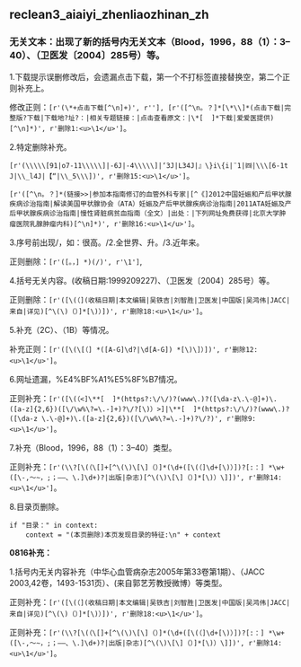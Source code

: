 ## reclean3_aiaiyi_zhenliaozhinan_zh
### 无关文本：出现了新的括号内无关文本（Blood，1996，88（1）：3–40）、（卫医发〔2004〕285号）等。
1.下载提示误删修改后，会遗漏点击下载，第一个不打标签直接替换空，第二个正则补充上。

修改正则：```[r'(\*+点击下载[^\n]+)', r''],
[r'([^\n。？]*[\*\\]*(点击下载|完整版?下载|下载地?址?：|相关专题链接：|点击查看原文：|\*[  ]*下载|爱爱医提供)[^\n]*)', r'删除1:<u>\1</u>']```。

2.特定删除补充。

```[r'(\\\\\[91|o7-11\\\\\]|-6J|-4\\\\\]|‘3J|L34J|』\}i\{i|¨1|㈣|\\\[6-1t J|\\_l4J|【“|\\_5\\\])', r'删除15:<u>\1</u>']```。

```[r'([^\n。？]*(链接>>|参加本指南修订的血管外科专家|[^《]2012中国妊娠和产后甲状腺疾病诊治指南|解读美国甲状腺协会（ATA）妊娠及产后甲状腺疾病诊治指南|2011ATA妊娠及产后甲状腺疾病诊治指南|慢性肾脏病贫血指南（全文）|出处：|下列网址免费获得|北京大学肿瘤医院乳腺肿瘤内科)[^\n]*)', r'删除16:<u>\1</u>']```。

3.序号前出现/，如：很高。/2.全世界、升。/3.近年来。

正则删除：```[r'([。，] *)(/)', r'\1']```,

4.括号无关内容。(收稿日期:1999209227)、（卫医发〔2004〕285号）等。

正则删除：```[r'([\(（](收稿日期|本文编辑|吴铁吉|刘智胜|卫医发|中国版|吴鸿伟|JACC|来自|详见)[^\(\)（）]*[\)）])', r'删除18:<u>\1</u>']```。

5.补充（2C）、（1B）等情况。

补充正则：```[r'([\(\[（] *([A-G]\d?|\d[A-G]) *[\)\]）])', r'删除12:<u>\1</u>']```。

6.网址遗漏，%E4%BF%A1%E5%8F%B7情况。

正则补充：```[r'([\(（<]\**[  ]*(https?:\/\/)?(www\.)?([\da-z\.\-@]+)\.([a-z]{2,6})([\/\w%\?=\.-]+)?\/?[\)）>]|\**[  ]*(https?:\/\/)?(www\.)?([\da-z \.\-@]+)\.([a-z]{2,6})([\/\w%\?=\.-]+)?\/?)', r'删除9:<u>\1</u>']```。

7.补充（Blood，1996，88（1）：3–40）类型。

正则补充：```[r'(\\?[\(（\[]+[^\(\)\[\]（）]*(\d+([\(（]\d+[\)）])?[:：] *\w+([\-,～~，;；–—、\.]\d+)?|出版|杂志)[^\(\)\[\]（）]*[\)）\]])', r'删除14:<u>\1</u>']```。

8.目录页删除。
```
if "目录：" in context:
    context = "(本页删除)本页发现目录的特征:\n" + context
```

**0816补充：**

1.括号内无关内容补充（中华心血管病杂志2005年第33卷第1期）、（JACC 2003,42卷，1493-1531页）、(来自郭艺芳教授微博）等类型。

正则补充：```[r'([\(（](收稿日期|本文编辑|吴铁吉|刘智胜|卫医发|中国版|吴鸿伟|JACC|来自|详见)[^\(\)（）]*[\)）])', r'删除18:<u>\1</u>']```。

正则补充：```[r'(\\?[\(（\[]+[^\(\)\[\]（）]*(\d+([\(（]\d+[\)）])?[:：] *\w+([\-,～~，;；–—、\.]\d+)?|出版|杂志)[^\(\)\[\]（）]*[\)）\]])', r'删除14:<u>\1</u>']```。


